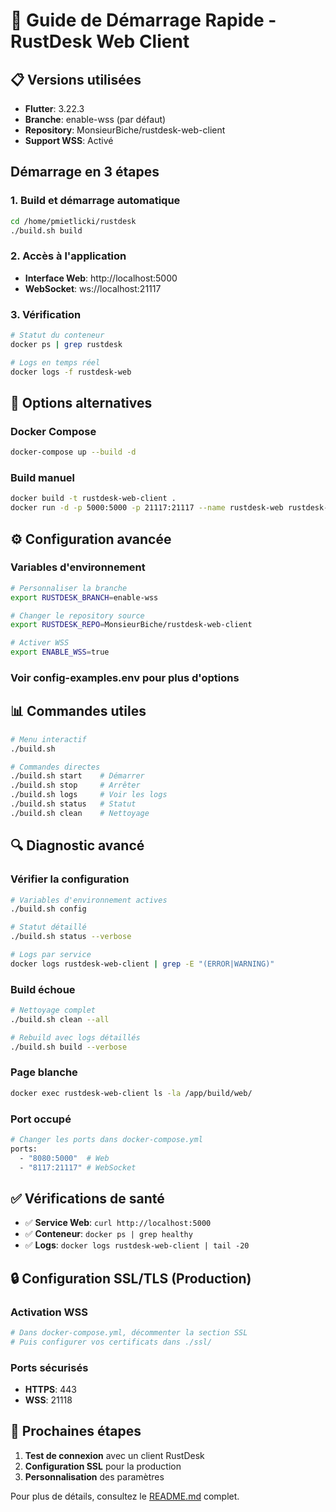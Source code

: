 # 🚀 Guide de Démarrage Rapide - RustDesk Web Client

## 📋 Versions utilisées
- **Flutter**: 3.22.3
- **Branche**: enable-wss (par défaut)
- **Repository**: MonsieurBiche/rustdesk-web-client
- **Support WSS**: Activé

## Démarrage en 3 étapes

### 1. Build et démarrage automatique
```bash
cd /home/pmietlicki/rustdesk
./build.sh build
```

### 2. Accès à l'application
- **Interface Web**: http://localhost:5000
- **WebSocket**: ws://localhost:21117

### 3. Vérification
```bash
# Statut du conteneur
docker ps | grep rustdesk

# Logs en temps réel
docker logs -f rustdesk-web
```

## 🔧 Options alternatives

### Docker Compose
```bash
docker-compose up --build -d
```

### Build manuel
```bash
docker build -t rustdesk-web-client .
docker run -d -p 5000:5000 -p 21117:21117 --name rustdesk-web rustdesk-web-client
```

## ⚙️ Configuration avancée

### Variables d'environnement
```bash
# Personnaliser la branche
export RUSTDESK_BRANCH=enable-wss

# Changer le repository source
export RUSTDESK_REPO=MonsieurBiche/rustdesk-web-client

# Activer WSS
export ENABLE_WSS=true
```

### Voir config-examples.env pour plus d'options

## 📊 Commandes utiles

```bash
# Menu interactif
./build.sh

# Commandes directes
./build.sh start    # Démarrer
./build.sh stop     # Arrêter
./build.sh logs     # Voir les logs
./build.sh status   # Statut
./build.sh clean    # Nettoyage
```

## 🔍 Diagnostic avancé

### Vérifier la configuration
```bash
# Variables d'environnement actives
./build.sh config

# Statut détaillé
./build.sh status --verbose

# Logs par service
docker logs rustdesk-web-client | grep -E "(ERROR|WARNING)"
```

### Build échoue
```bash
# Nettoyage complet
./build.sh clean --all

# Rebuild avec logs détaillés
./build.sh build --verbose
```

### Page blanche
```bash
docker exec rustdesk-web-client ls -la /app/build/web/
```

### Port occupé
```bash
# Changer les ports dans docker-compose.yml
ports:
  - "8080:5000"  # Web
  - "8117:21117" # WebSocket
```

## ✅ Vérifications de santé

- ✅ **Service Web**: `curl http://localhost:5000`
- ✅ **Conteneur**: `docker ps | grep healthy`
- ✅ **Logs**: `docker logs rustdesk-web-client | tail -20`

## 🔒 Configuration SSL/TLS (Production)

### Activation WSS
```bash
# Dans docker-compose.yml, décommenter la section SSL
# Puis configurer vos certificats dans ./ssl/
```

### Ports sécurisés
- **HTTPS**: 443
- **WSS**: 21118

## 🎯 Prochaines étapes

1. **Test de connexion** avec un client RustDesk
2. **Configuration SSL** pour la production
3. **Personnalisation** des paramètres

Pour plus de détails, consultez le [README.md](README.md) complet.
